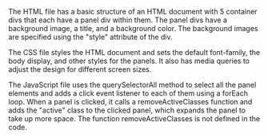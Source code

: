 The HTML file has a basic structure of an HTML document with 5 container divs that each have a panel div within them. The panel divs have a background image, a title, and a background color. The background images are specified using the "style" attribute of the div.

The CSS file styles the HTML document and sets the default font-family, the body display, and other styles for the panels. It also has media queries to adjust the design for different screen sizes.

The JavaScript file uses the querySelectorAll method to select all the panel elements and adds a click event listener to each of them using a forEach loop. When a panel is clicked, it calls a removeActiveClasses function and adds the "active" class to the clicked panel, which expands the panel to take up more space. The function removeActiveClasses is not defined in the code.
